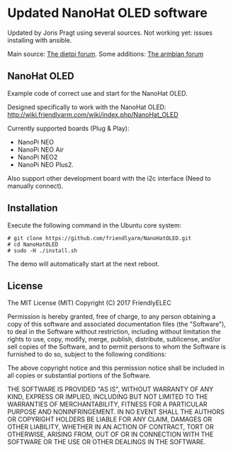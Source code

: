 # Updated NanoHat OLED software

Updated by Joris Pragt using several sources.  Not working yet: issues installing with ansible.

Main source: [The dietpi forum](https://dietpi.com/phpbb/viewtopic.php?t=3077).
Some additions: [The armbian forum](https://forum.armbian.com/topic/9111-info-nanopi-neoneo2-oled-hat-does-work-with-armbian/)

## **NanoHat OLED**

Example code of correct use and start for the NanoHat OLED.  

Designed specifically to work with the NanoHat OLED:
http://wiki.friendlyarm.com/wiki/index.php/NanoHat_OLED

Currently supported boards (Plug & Play):
* NanoPi NEO
* NanoPi NEO Air
* NanoPi NEO2
* NanoPi NEO Plus2.

Also support other development board with the i2c interface (Need to manually connect).  


Installation
------------
Execute the following command in the Ubuntu core system:    

```
# git clone https://github.com/friendlyarm/NanoHatOLED.git
# cd NanoHatOLED
# sudo -H ./install.sh
```
The demo will automatically start at the next reboot.  

## License

The MIT License (MIT)
Copyright (C) 2017 FriendlyELEC

Permission is hereby granted, free of charge, to any person obtaining a copy
of this software and associated documentation files (the "Software"), to deal
in the Software without restriction, including without limitation the rights
to use, copy, modify, merge, publish, distribute, sublicense, and/or sell
copies of the Software, and to permit persons to whom the Software is
furnished to do so, subject to the following conditions:

The above copyright notice and this permission notice shall be included in
all copies or substantial portions of the Software.

THE SOFTWARE IS PROVIDED "AS IS", WITHOUT WARRANTY OF ANY KIND, EXPRESS OR
IMPLIED, INCLUDING BUT NOT LIMITED TO THE WARRANTIES OF MERCHANTABILITY,
FITNESS FOR A PARTICULAR PURPOSE AND NONINFRINGEMENT. IN NO EVENT SHALL THE
AUTHORS OR COPYRIGHT HOLDERS BE LIABLE FOR ANY CLAIM, DAMAGES OR OTHER
LIABILITY, WHETHER IN AN ACTION OF CONTRACT, TORT OR OTHERWISE, ARISING FROM,
OUT OF OR IN CONNECTION WITH THE SOFTWARE OR THE USE OR OTHER DEALINGS IN
THE SOFTWARE.
